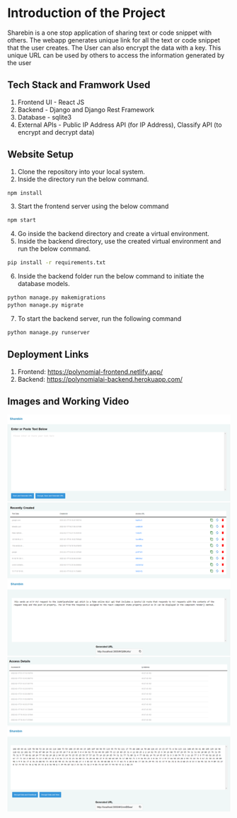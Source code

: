 # Introduction of the Project

Sharebin is a one stop application of sharing text or code snippet with others. The webapp generates unique link for all the text or code snippet that the user creates. The User can also encrypt the data with a key. This unique URL can be used by others to access the information generated by the user

## Tech Stack and Framwork Used
1. Frontend UI - React JS
2. Backend - Django and Django Rest Framework
3. Database - sqlite3
4. External APIs - Public IP Address API (for IP Address), Classify API (to encrypt and decrypt data)

## Website Setup

1. Clone the repository into your local system.
2. Inside the directory run the below command.

```bash
npm install
```
3. Start the frontend server using the below command

```bash
npm start
```
4. Go inside the backend directory and create a virtual environment.
5. Inside the backend directory, use the created virtual environment and run the below command.

```bash
pip install -r requirements.txt
```

6. Inside the backend folder run the below command to initiate the database models.
```bash
python manage.py makemigrations
python manage.py migrate
```
7. To start the backend server, run the following command
```bash
python manage.py runserver
```

## Deployment Links
1. Frontend: https://polynomial-frontend.netlify.app/
2. Backend: https://polynomialai-backend.herokuapp.com/


## Images and Working Video
![Alt text](./img4.png?raw=true "Title")
![Alt text](./img1.png?raw=true "Title")
![Alt text](./img2.png?raw=true "Title")
![Alt text](./img3.png?raw=true "Title")
![Alt text](./img5.png?raw=true "Title")
